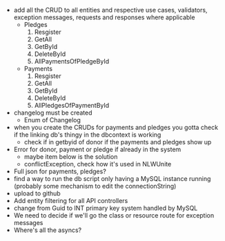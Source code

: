 - add all the CRUD to all entities and respective use cases, validators, exception messages, requests and responses where applicable 
    - Pledges
        1) Resgister
        2) GetAll
        3) GetById
        4) DeleteById
        5) AllPaymentsOfPledgeById
    - Payments
        1) Resgister
        2) GetAll
        3) GetById
        4) DeleteById
        5) AllPledgesOfPaymentById
- changelog must be created
    - Enum of Changelog
- when you create the CRUDs for payments and pledges you gotta check if the linking db's thingy in the dbcontext is working
    - check if in getbyid of donor if the payments and pledges show up
- Error for donor, payment or pledge if already in the system 
    - maybe item below is the solution
    - conflictException, check how it's used in NLWUnite
- Full json for payments, pledges?
- find a way to run the db script only having a MySQL instance running (probably some mechanism to edit the connectionString)
- upload to github
- Add entity filtering for all API controllers
- change from Guid to INT primary key system handled by MySQL
- We need to decide if we'll go the class or resource route for exception messages
- Where's all the asyncs?